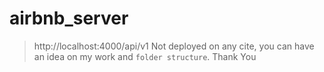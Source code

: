 # airbnb_server 
> http://localhost:4000/api/v1
Not deployed on any cite, you can have an idea on my work and `folder structure`.
Thank You
